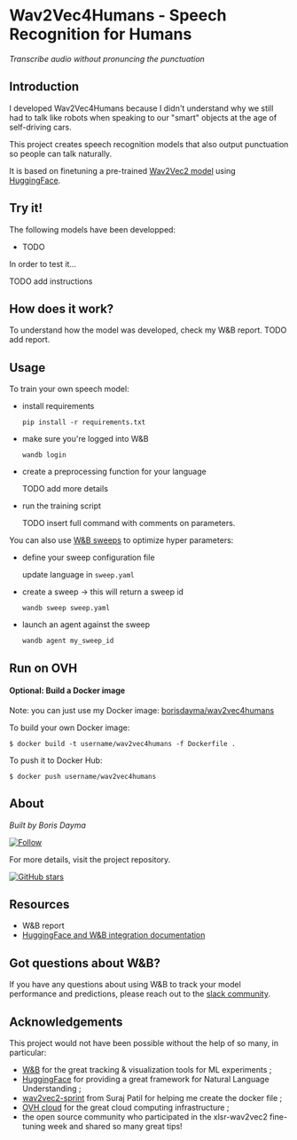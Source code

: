# Wav2Vec4Humans - Speech Recognition for Humans

*Transcribe audio without pronuncing the punctuation*

## Introduction

I developed Wav2Vec4Humans because I didn't understand why we still had to talk like robots when speaking to our "smart" objects at the age of self-driving cars.

This project creates speech recognition models that also output punctuation so people can talk naturally.

It is based on finetuning a pre-trained [Wav2Vec2 model](https://arxiv.org/abs/2006.11477) using [HuggingFace](https://huggingface.co/).

## Try it!

The following models have been developped:

- TODO

In order to test it…

TODO add instructions

## How does it work?

To understand how the model was developed, check my W&B report. TODO add report.

## Usage

To train your own speech model:

* install requirements

  `pip install -r requirements.txt`

* make sure you're logged into W&B

  `wandb login`

* create a preprocessing function for your language

  TODO add more details

* run the training script

  TODO insert full command with comments on parameters.

You can also use [W&B sweeps](https://docs.wandb.ai/) to optimize hyper parameters:

* define your sweep configuration file

  update language in `sweep.yaml`

* create a sweep -> this will return a sweep id

  `wandb sweep sweep.yaml`

* launch an agent against the sweep

  `wandb agent my_sweep_id`

## Run on OVH

#### Optional: Build a Docker image

Note: you can just use my Docker image: [borisdayma/wav2vec4humans](https://hub.docker.com/r/borisdayma/wav2vec4humans)

To build your own Docker image:

```
$ docker build -t username/wav2vec4humans -f Dockerfile .
```

To push it to Docker Hub:

```
$ docker push username/wav2vec4humans
```

## About

*Built by Boris Dayma*

[![Follow](https://img.shields.io/twitter/follow/borisdayma?style=social)](https://twitter.com/intent/follow?screen_name=borisdayma)

For more details, visit the project repository.

[![GitHub stars](https://img.shields.io/github/stars/borisdayma/huggingtweets?style=social)](https://github.com/borisdayma/huggingtweets)

## Resources

* W&B report
* [HuggingFace and W&B integration documentation](https://docs.wandb.com/library/integrations/huggingface)

## Got questions about W&B?

If you have any questions about using W&B to track your model performance and predictions, please reach out to the [slack community](http://bit.ly/wandb-forum).

## Acknowledgements

This project would not have been possible without the help of so many, in particular:

* [W&B](http://docs.wandb.com/) for the great tracking & visualization tools for ML experiments ;
* [HuggingFace](https://huggingface.co/) for providing a great framework for Natural Language Understanding ;
* [wav2vec2-sprint](https://github.com/patil-suraj/wav2vec2-sprint) from Suraj Patil for helping me create the docker file ;
* [OVH cloud](https://www.ovh.com/) for the great cloud computing infrastructure ;
* the open source community who participated in the xlsr-wav2vec2 fine-tuning week and shared so many great tips!

